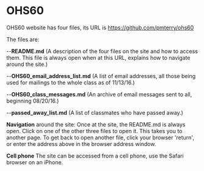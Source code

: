 # OHS60

OHS60 website has four files, its URL is https://github.com/pmterry/ohs60

The files are:

--__README.md__ (A description of the four files on the site and how to access them. 
This file is always open when at this URL, explains how to navigate around the site.)

--__OHS60_email_address_list.md__ (A list of email addresses, all those being used
for mailings to the whole class as of 11/13/16.)

--__OHS60_class_messages.md__ (An archive of email messages sent to all, beginning 08/20/16.) 

--__passed_away_list.md__ (A list of classmates who have passed away.)

__Navigation__ around the site: Once at the site, the README.md is always open.
Click on one of the other three files to open it. This takes you to another page.
To get back to open another file, click your browser 'return', or enter the address
above in the browser address window. 

__Cell phone__ The site can be accessed from a cell phone, use the Safari browser 
on an iPhone.
